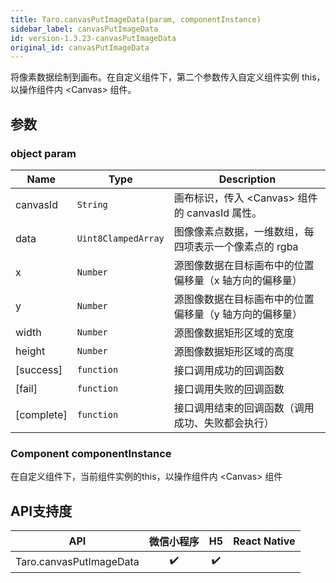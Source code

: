 ```yaml
---
title: Taro.canvasPutImageData(param, componentInstance)
sidebar_label: canvasPutImageData
id: version-1.3.23-canvasPutImageData
original_id: canvasPutImageData
---
```


将像素数据绘制到画布。在自定义组件下，第二个参数传入自定义组件实例 this，以操作组件内 &lt;Canvas&gt; 组件。

## 参数

### object param

| Name | Type | Description |
| --- | --- | --- |
| canvasId | <code>String</code> | 画布标识，传入 &lt;Canvas&gt; 组件的 canvasId 属性。 |
| data | <code>Uint8ClampedArray</code> | 图像像素点数据，一维数组，每四项表示一个像素点的 rgba |
| x | <code>Number</code> | 源图像数据在目标画布中的位置偏移量（x 轴方向的偏移量） |
| y | <code>Number</code> | 源图像数据在目标画布中的位置偏移量（y 轴方向的偏移量） |
| width | <code>Number</code> | 源图像数据矩形区域的宽度 |
| height | <code>Number</code> | 源图像数据矩形区域的高度 |
| [success] | <code>function</code> | 接口调用成功的回调函数 |
| [fail] | <code>function</code> | 接口调用失败的回调函数 |
| [complete] | <code>function</code> | 接口调用结束的回调函数（调用成功、失败都会执行） |

### Component componentInstance

在自定义组件下，当前组件实例的this，以操作组件内 &lt;Canvas&gt; 组件

## API支持度

| API | 微信小程序 | H5 | React Native |
| :-: | :-: | :-: | :-: |
| Taro.canvasPutImageData | ✔️ | ✔️ |  |

